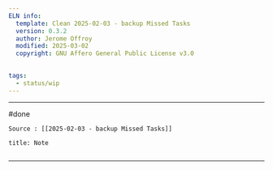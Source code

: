 ```yaml
---
ELN info:
  template: Clean 2025-02-03 - backup Missed Tasks
  version: 0.3.2
  author: Jerome Offroy
  modified: 2025-03-02
  copyright: GNU Affero General Public License v3.0
  

tags:
  - status/wip
---
```


---
#done 
 
````ad-tip
Source : [[2025-02-03 - backup Missed Tasks]]

````

````ad-note
title: Note
 

````

---

